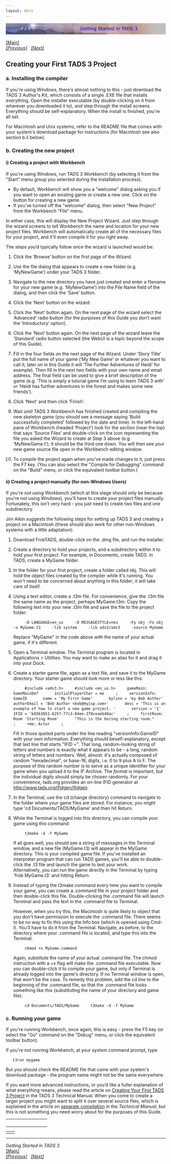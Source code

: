 ```yaml
---
layout: docs
---
```

<div class="topbar">

[<img src="topbar.jpg" data-border="0" />](index.html)

</div>

<div class="main">

[\[Main\]](index.html)  
*[\[Previous\]](generalintroduction.html)
  [\[Next\]](programmingprolegomena.html)*

</div>

## Creating your First TADS 3 Project

### a. Installing the compiler

If you're using Windows, there's almost nothing to this - just download
the TADS 3 Author's Kit, which consists of a single .EXE file that
installs everything. Open the installer executable (by double-clicking
on it from wherever you downloaded it to), and step through the install
screens. Everything should be self-explanatory. When the install is
finished, you're all set.

For Macintosh and Unix systems, refer to the README file that comes with
your system's download package for instructions (for Macintosh see also
section b.ii below).

### b. Creating the new project

#### i) Creating a project with Workbench

If you're using Windows, run TADS 3 Workbench (by selecting it from the
"Start" menu group you selected during the installation process).

- By default, Workbench will show you a "welcome" dialog asking you if
  you want to open an existing game or create a new one. Click on the
  button for creating a new game.
- If you've turned off the "welcome" dialog, then select "New Project"
  from the Workbench "File" menu.

In either case, this will display the New Project Wizard. Just step
through the wizard screens to tell Workbench the name and location for
your new project files. Workbench will automatically create all of the
necessary files for your project, and it'll even compile it for you
right away.

The steps you’d typically follow once the wizard is launched would be:

1.  Click the ‘Browse’ button on the first page of the Wizard.  
      
2.  Use the file dialog that appears to create a new folder (e.g.
    ‘MyNewGame’) under your TADS 3 folder.
3.  Navigate to the new directory you have just created and enter a
    filename for your new game (e.g. ‘MyNewGame’) into the File Name
    field of the dialog, and then click the ‘Save’ button.
4.  Click the ‘Next’ button on the wizard.
5.  Click the ‘Next’ button again. On the next page of the wizard select
    the ‘Advanced’ radio button (for the purposes of this Guide you
    don’t want the ‘Introductory’ option).
6.  Click the ‘Next’ button again. On the next page of the wizard leave
    the ‘Standard’ radio button selected (the WebUI is a topic beyond
    the scope of this Guide).
7.  Fill in the four fields on the next page of the Wizard. Under ‘Story
    Title’ put the full name of your game (‘My New Game’ or whatever you
    want to call it; later on in this Guide it will ‘The Further
    Adventures of Heidi’ for example). Then fill in the next two fields
    with your own name and email address. The final field can be used to
    give a brief description of the game (e.g. ‘This is simply a
    tutorial game I’m using to learn TADS 3 with’ or ‘Heidi has further
    adventures in the forest and makes some new friends’).
8.  Click ‘Next’ and then click ‘Finish’.
9.  Wait until TADS 3 Workbench has finished created and compiling the
    new skeleton game (you should see a message saying ‘Build
    successfully completed' followed by the date and time). In the
    left-hand pane of Workbench (headed ‘Project’) look for the section
    (near the top) that says ‘Source Files’ and double-click on the icon
    representing the file you asked the Wizard to create at Step 3 above
    (e.g. ‘MyNewGame.t’); it should be the third one down. You will then
    see your new game source file open in the Workbench editing window.
10. To compile the project again when you’ve made changes to it, just
    press the F7 key. (You can also select the "Compile for Debugging"
    command on the "Build" menu, or click the equivalent toolbar
    button.)

#### ii) Creating a project manually (for non-Windows Users)

If you're *not* using Workbench (which at this stage should only be
because you're not using Windows), you'll have to create your project
files manually. Fortunately, this isn't very hard - you just need to
create two files and one subdirectory.

Jim Aikin suggests the following steps for setting up TADS 3 and
creating a project on a Macintosh (these should also work for other
non-Windows systems with a little adaptation):

1.  Download FrobTADS, double-click on the .dmg file, and run the
    installer.  
      

2.  Create a directory to hold your projects, and a subdirectory within
    it to hold your first project. For example, in Documents, create
    TADS. In TADS, create a MyGame folder.  
      

3.  In the folder for your first project, create a folder called obj.
    This will hold the object files created by the compiler while it's
    running. You won't need to be concerned about anything in this
    folder; it will take care of itself.  
      

4.  Using a text editor, create a .t3m file. For convenience, give the
    .t3m file the same name as the project, perhaps MyGame.t3m. Copy the
    following text into your new .t3m file and save the file to the
    project folder:

             -D LANGUAGE=en_us     -D MESSAGESTYLE=neu     -Fy obj -Fo obj     -o MyGame.t3     -lib system     -lib adv3/adv3     -source MyGame

    Replace "MyGame" in the code above with the name of your actual
    game, if it's different.  
      

5.  Open a Terminal window. The Terminal program is located in
    Applications \> Utilities. You may want to make an alias for it and
    drag it into your Dock.  
      

6.  Create a starter game file, again as a text file, and save it to the
    MyGame directory. Your starter game should look more or less like
    this:

             #include <adv3.h>     #include <en_us.h>     gameMain: GameMainDef       initialPlayerChar = me     ;     versionInfo: GameID       name = 'My First Game'       byline = 'by Bob Author'       authorEmail = 'Bob Author <bob@myisp.com>'       desc = 'This is an example of how to start a new game project. '       version = '1'       IFID = 'b8563851-6257-77c3-04ee-278ceaeb48ac'     ;     firstRoom: Room 'Starting Room'       "This is the boring starting room."     ;     +me: Actor     ; 

    Fill in those quoted parts under the line reading
    "<span class="code">versionInfo:GameID</span>" with your own
    information. Everything should beself-explanatory, except that last
    line that starts "<span class="code">IFID =</span>". That long,
    random-looking string of letters and numbers is exactly what it
    appears to be - a long, random string of letters and numbers. Well,
    almost: it's actually composed of random "hexadecimal", or base-16,
    digits, i.e. 0 to 9 plus A to F. The purpose of this random number
    is to serve as a unique identifier for your game when you upload it
    to the IF Archive. The *format* is important, but the individual
    digits should simply be chosen randomly. For your convenience,
    tads.org provides an on-line IFID generator at
    <a href="%20http://www.tads.org/ifidgen/ifidgen%20"
    target="_top">http://www.tads.org/ifidgen/ifidgen</a>.  
      

7.  In the Terminal, use the cd (change directory) command to navigate
    to the folder where your game files are stored. For instance, you
    might type 'cd Documents/TADS/MyGame' and then hit Return.  
      

8.  While the Terminal is logged into this directory, you can compile
    your game using this command:

             t3make -d -f MyGame

    If all goes well, you should see a string of messages in the
    Terminal window, and a new file (MyGame.t3) will appear in the
    MyGame directory. This is your compiled game file. If you've
    installed an interpreter program that can run TADS games, you'll be
    able to double-click the .t3 file and launch the game to test your
    work.  
    Alternatively, you can run the game directly in the Terminal by
    typing 'frob MyGame.t3' and hitting Return.  
      

9.  Instead of typing the t3make command every time you want to compile
    your game, you can create a .command file in your project folder and
    then double-click this file. Double-clicking the .command file will
    launch Terminal and pass the text in the .command file to
    Terminal.  
      
    However, when you try this, the Macintosh is quite likely to object
    that you don't have permission to execute the .command file. There
    seems to be no way to fix this using the Info box (which is opened
    using Cmd-I). You'll have to do it from the Terminal. Navigate, as
    before, to the directory where your .command file is located, and
    type this into the Terminal:

             chmod +x MyGame.command

    Again, substitute the name of your actual .command file. The chmod
    instruction with a +x flag will make the .command file executable.
    Now you can double-click it to compile your game, but only if
    Terminal is already logged into the game's directory. If no Terminal
    window is open, that won't be the case. To remedy this problem, add
    the cd line to the beginning of the .command file, so that the
    .command file looks something like this (substituting the name of
    your directory and game file):

             cd Documents/TADS/MyGame     t3make -d -f MyGame

### c. Running your game

If you're running Workbench, once again, this is easy - press the F5 key
(or select the "Go" command on the "Debug" menu, or click the equivalent
toolbar button).

If you're not running Workbench, at your system command prompt, type

       t3run mygame

But you should check the README file that came with your system's
download package - the program name might not be the same everywhere.

If you want more advanced instructions, or you’d like a fuller
explanation of what everything means, please read the article on
<a href="../techman/t3start.html" target="_top">Creating Your First TADS
3 Project</a> in the TADS 3 Technical Manual. When you come to create a
larger project you might want to split it over several source files,
which is explained in the article on
<a href="../techman/t3inc.html" target="_top">separate compilation</a> in
the *Technical Manual*, but this is not something you need worry about
for the purposes of this Guide.

<table data-border="0" data-cellpadding="0" data-cellspacing="0">
<colgroup>
<col style="width: 50%" />
<col style="width: 50%" />
</colgroup>
<tbody>
<tr data-valign="TOP">
<td width="51"></td>
<td> <br />
</td>
</tr>
</tbody>
</table>

|     |     |
|-----|-----|
|     |     |

  

------------------------------------------------------------------------

*Getting Started in TADS 3*  
[\[Main\]](index.html)  
*[\[Previous\]](generalintroduction.html)
  [\[Next\]](programmingprolegomena.html)*
